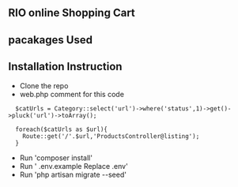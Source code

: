 

## RIO online Shopping Cart


## pacakages  Used

## Installation Instruction

- Clone the repo
- web.php  comment for this code
```
  $catUrls = Category::select('url')->where('status',1)->get()->pluck('url')->toArray();

  foreach($catUrls as $url){
    Route::get('/'.$url,'ProductsController@listing');
  }
  ```
- Run 'composer install'
- Run  ' .env.example Replace .env'
- Run 'php artisan migrate --seed'


 


